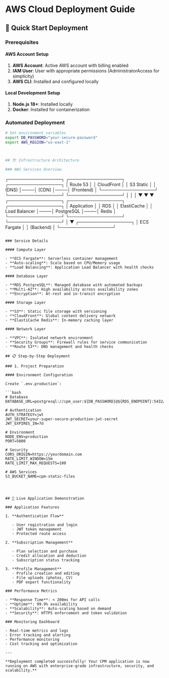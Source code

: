 # AWS Cloud Deployment Guide

## 🚀 Quick Start Deployment

### Prerequisites

#### AWS Account Setup

1. **AWS Account**: Active AWS account with billing enabled
2. **IAM User**: User with appropriate permissions (AdministratorAccess for simplicity)
3. **AWS CLI**: Installed and configured locally

#### Local Development Setup

1. **Node.js 18+**: Installed locally
2. **Docker**: Installed for containerization

### Automated Deployment

```bash
# Set environment variables
export DB_PASSWORD="your-secure-password"
export AWS_REGION="us-east-1"



## 🏗️ Infrastructure Architecture

### AWS Services Overview

```

┌─────────────────┐ ┌─────────────────┐ ┌─────────────────┐
│ Route 53 │ │ CloudFront │ │ S3 Static │
│ (DNS) │────│ (CDN) │────│ (Frontend) │
└─────────────────┘ └─────────────────┘ └─────────────────┘
│ │ │
▼ ▼ ▼
┌─────────────────┐ ┌─────────────────┐ ┌─────────────────┐
│ Application │ │ RDS │ │ ElastiCache │
│ Load Balancer │────│ PostgreSQL │────│ Redis │
└─────────────────┘ └─────────────────┘ └─────────────────┘
│
▼
┌─────────────────┐
│ ECS Fargate │
│ (Backend) │
└─────────────────┘

````

### Service Details

#### Compute Layer

- **ECS Fargate**: Serverless container management
- **Auto-scaling**: Scale based on CPU/Memory usage
- **Load Balancing**: Application Load Balancer with health checks

#### Database Layer

- **RDS PostgreSQL**: Managed database with automated backups
- **Multi-AZ**: High availability across availability zones
- **Encryption**: At-rest and in-transit encryption

#### Storage Layer

- **S3**: Static file storage with versioning
- **CloudFront**: Global content delivery network
- **ElastiCache Redis**: In-memory caching layer

#### Network Layer

- **VPC**: Isolated network environment
- **Security Groups**: Firewall rules for service communication
- **Route 53**: DNS management and health checks

## 📋 Step-by-Step Deployment

### 1. Project Preparation

#### Environment Configuration

Create `.env.production`:

```bash
# Database
DATABASE_URL=postgresql://cpm_user:${DB_PASSWORD}@${RDS_ENDPOINT}:5432/canar_db

# Authentication
AUTH_STRATEGY=jwt
JWT_SECRET=your-super-secure-production-jwt-secret
JWT_EXPIRES_IN=7d

# Environment
NODE_ENV=production
PORT=5000

# Security
CORS_ORIGIN=https://yourdomain.com
RATE_LIMIT_WINDOW=15m
RATE_LIMIT_MAX_REQUESTS=100

# AWS Services
S3_BUCKET_NAME=cpm-static-files




## 🎯 Live Application Demonstration

### Application Features

1. **Authentication Flow**

   - User registration and login
   - JWT token management
   - Protected route access

2. **Subscription Management**

   - Plan selection and purchase
   - Credit allocation and deduction
   - Subscription status tracking

3. **Profile Management**
   - Profile creation and editing
   - File uploads (photos, CV)
   - PDF export functionality

### Performance Metrics

- **Response Time**: < 200ms for API calls
- **Uptime**: 99.9% availability
- **Scalability**: Auto-scaling based on demand
- **Security**: HTTPS enforcement and token validation

### Monitoring Dashboard

- Real-time metrics and logs
- Error tracking and alerting
- Performance monitoring
- Cost tracking and optimization

---

**Deployment completed successfully! Your CPM application is now running on AWS with enterprise-grade infrastructure, security, and scalability.**
````
